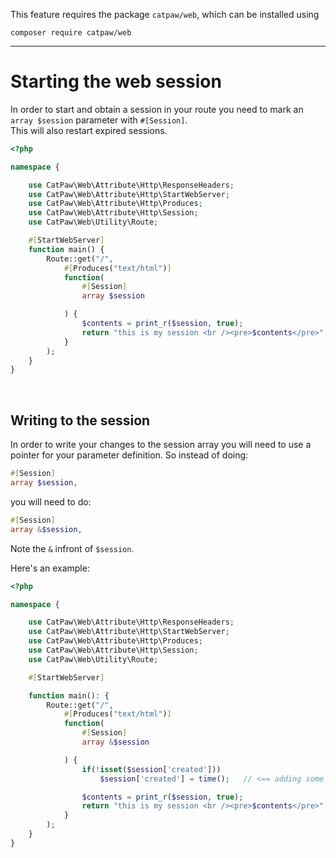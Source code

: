 This feature requires the package `catpaw/web`, which can be installed using<br/>

```
composer require catpaw/web
```

<hr/>

# Starting the web session

In order to start and obtain a session in your route you need to mark an ```array $session``` parameter
with ```#[Session]```.<br />
This will also restart expired sessions.

```php
<?php

namespace {

    use CatPaw\Web\Attribute\Http\ResponseHeaders;
    use CatPaw\Web\Attribute\Http\StartWebServer;
    use CatPaw\Web\Attribute\Http\Produces;
    use CatPaw\Web\Attribute\Http\Session;
    use CatPaw\Web\Utility\Route;

    #[StartWebServer]
    function main() {
        Route::get("/",
            #[Produces("text/html")]
            function(
                #[Session]
                array $session

            ) {
                $contents = print_r($session, true);
                return "this is my session <br /><pre>$contents</pre>";
            }
        );
    }
}
```

<br />

## Writing to the session

In order to write your changes to the session array you will need to use a pointer for your parameter definition. So
instead of doing:

```php
#[Session]
array $session,
```

you will need to do:

```php
#[Session]
array &$session,
```

Note the ```&``` infront of ```$session```.

Here's an example:

```php
<?php

namespace {

    use CatPaw\Web\Attribute\Http\ResponseHeaders;
    use CatPaw\Web\Attribute\Http\StartWebServer;
    use CatPaw\Web\Attribute\Http\Produces;
    use CatPaw\Web\Attribute\Http\Session;
    use CatPaw\Web\Utility\Route;

    #[StartWebServer]

    function main(): {
        Route::get("/",
            #[Produces("text/html")]
            function(
                #[Session]
                array &$session

            ) {
                if(!isset($session['created']))
                    $session['created'] = time();   // <== adding some stuff to the session

                $contents = print_r($session, true);
                return "this is my session <br /><pre>$contents</pre>";
            }
        );
    }
}
```